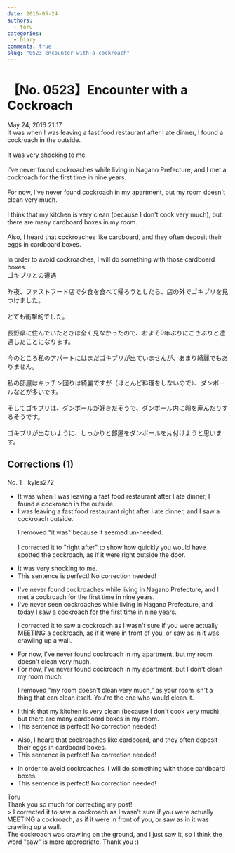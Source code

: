 ```yaml
---
date: 2016-05-24
authors:
  - toru
categories:
  - Diary
comments: true
slug: "0523_encounter-with-a-cockroach"
---
```


# 【No. 0523】Encounter with a Cockroach
<div class="date">May 24, 2016 21:17</div>
<div id="post"><div id="body_show_ori">
It was when I was leaving a fast food restaurant after I ate dinner, I found a cockroach in the outside.<br/><br/>It was very shocking to me.<br/><br/>I've never found cockroaches while living in Nagano Prefecture, and I met a cockroach for the first time in nine years.<br/><br/>For now, I've never found cockroach in my apartment, but my room doesn't clean very much.<br/><br/>I think that my kitchen is very clean (because I don't cook very much), but there are many cardboard boxes in my room.<br/><br/>Also, I heard that cockroaches like cardboard, and they often deposit their eggs in cardboard boxes.<br/><br/>In order to avoid cockroaches, I will do something with those cardboard boxes.
</div></div>

<!-- more -->

<div id="post_ja"><div id="body_show_mo">
ゴキブリとの遭遇<br/><br/>昨夜、ファストフード店で夕食を食べて帰ろうとしたら、店の外でゴキブリを見つけました。<br/><br/>とても衝撃的でした。<br/><br/>長野県に住んでいたときは全く見なかったので、およそ9年ぶりにごきぶりと遭遇したことになります。<br/><br/>今のところ私のアパートにはまだゴキブリが出ていませんが、あまり綺麗でもありません。<br/><br/>私の部屋はキッチン回りは綺麗ですが（ほとんど料理をしないので）、ダンボールなどが多いです。<br/><br/>そしてゴキブリは、ダンボールが好きだそうで、ダンボール内に卵を産んだりするそうです。<br/><br/>ゴキブリが出ないように、しっかりと部屋をダンボールを片付けようと思います。
</div></div>

## Corrections (1)
<div id="block"><div class="first_name"> No. 1　<span class="just_name">kyles272</span></div><div id="block2">
<ul class="correction_field">
<li class="incorrect">It was when I was leaving a fast food restaurant after I ate dinner, I found a cockroach in the outside.</li>
<li class="corrected correct">
<span class="f_red">I was leaving</span> a fast food restaurant <span class="f_red">right after</span> I ate dinner, and I <span class="f_red">saw</span> a cockroach outside.
<p class="correction_comment">I removed "it was" because it seemed un-needed. <br/><br/>I corrected it to "right after" to show how quickly you would have spotted the cockroach, as if it were right outside the door.</p>
</li>
</ul>
<ul class="correction_field">
<li class="incorrect">It was very shocking to me.</li>
<li class="corrected perfect">This sentence is perfect! No correction needed!</li>
</ul>
<ul class="correction_field">
<li class="incorrect">I've never found cockroaches while living in Nagano Prefecture, and I met a cockroach for the first time in nine years.</li>
<li class="corrected correct">
I've never seen cockroaches while living<span class="f_red"> </span>in Nagano Prefecture, and today I saw a cockroach for the first time in nine years.
<p class="correction_comment">I corrected it to saw a cockroach as I wasn't sure if you were actually MEETING a cockroach, as if it were in front of you, or saw as in it was crawling up a wall.</p>
</li>
</ul>
<ul class="correction_field">
<li class="incorrect">For now, I've never found cockroach in my apartment, but my room doesn't clean very much.</li>
<li class="corrected correct">
For now, I've never found cockroach in my apartment, but <span class="f_red">I don't clean my room much</span>.
<p class="correction_comment">I removed "my room doesn't clean very much," as your room isn't a thing that can clean itself. You're the one who would clean it.</p>
</li>
</ul>
<ul class="correction_field">
<li class="incorrect">I think that my kitchen is very clean (because I don't cook very much), but there are many cardboard boxes in my room.</li>
<li class="corrected perfect">This sentence is perfect! No correction needed!</li>
</ul>
<ul class="correction_field">
<li class="incorrect">Also, I heard that cockroaches like cardboard, and they often deposit their eggs in cardboard boxes.</li>
<li class="corrected perfect">This sentence is perfect! No correction needed!</li>
</ul>
<ul class="correction_field">
<li class="incorrect">In order to avoid cockroaches, I will do something with those cardboard boxes.</li>
<li class="corrected perfect">This sentence is perfect! No correction needed!</li>
</ul>
</div><div class="name"><span class="just_name">Toru</span><br>
Thank you so much for correcting my post!<br/>&gt; I corrected it to saw a cockroach as I wasn't sure if you were actually MEETING a cockroach, as if it were in front of you, or saw as in it was crawling up a wall.<br/>The cockroach was crawling on the ground, and I just saw it, so I think the word "saw" is more appropriate. Thank you :)
</div>
</div>
